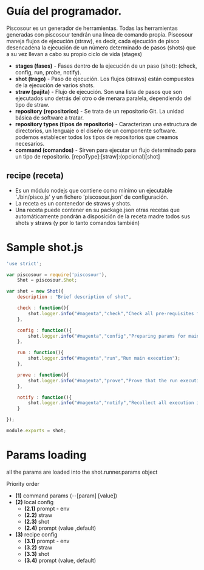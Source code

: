 # Guía del programador.

Piscosour es un generador de herramientas. Todas las herramientas generadas con piscosour tendrán una línea de comando propia. 
Piscosour maneja flujos de ejecución (straw), es decir, cada ejecución de pisco desencadena la ejecución de un número determinado de pasos (shots) que a su vez llevan a cabo su propio ciclo de vida (stages)  

- **stages (fases)** - Fases dentro de la ejecución de un paso (shot): (check, config, run, probe, notify).
- **shot (trago)** - Paso de ejecución. Los flujos (straws) están compuestos de la ejecución de varios shots. 
- **straw (pajita)** - Flujo de ejecución. Son una lista de pasos que son ejecutados uno detrás del otro o de menara paralela, dependiendo del tipo de straw.
- **repository (repositorios)** - Se trata de un repositorio Git. La unidad básica de software a tratar.
- **repository types (tipos de repositorio)** - Caracterizan una estructura de directorios, un lenguaje o el diseño de un componente software. podemos establecer todos los tipos de repositorios que creamos necesarios.
- **command (comandos)** - Sirven para ejecutar un flujo determinado para un tipo de repositorio. [repoType]:[straw]:(opcional)[shot] 

## recipe (receta)

- Es un módulo nodejs que contiene como mínimo un ejecutable './bin/pisco.js' y un fichero 'piscosour.json' de configuración.  
- La receta es un contenedor de straws y shots.
- Una receta puede contener en su package.json otras recetas que automáticamente pondrán a disposición de la receta madre todos sus shots y straws (y por lo tanto comandos también) 


# Sample shot.js

```js
'use strict';

var piscosour = require('piscosour'),
    Shot = piscosour.Shot;

var shot = new Shot({
    description : "Brief description of shot",

    check : function(){
        shot.logger.info("#magenta","check","Check all pre-requisites for the execution");
    },

    config : function(){
        shot.logger.info("#magenta","config","Preparing params for main execution");
    },

    run : function(){
        shot.logger.info("#magenta","run","Run main execution");
    },

    prove : function(){
        shot.logger.info("#magenta","prove","Prove that the run execution was ok");
    },

    notify : function(){
        shot.logger.info("#magenta","notify","Recollect all execution information and notify");
    }

});

module.exports = shot;
```

# Params loading

all the params are loaded into the shot.runner.params object

Priority order

- **(1)** command params (--[param] [value])
- **(2)** local config
    - **(2.1)** prompt - env
    - **(2.2)** straw
    - **(2.3)** shot
    - **(2.4)** prompt (value ,default)
- **(3)** recipe config
    - **(3.1)** prompt - env
    - **(3.2)** straw
    - **(3.3)** shot
    - **(3.4)** prompt (value, default)
